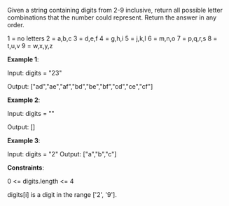 Given a string containing digits from 2-9 inclusive, return all possible letter combinations that the number could represent. Return the answer in any order.

1 = no letters
2 = a,b,c
3 = d,e,f
4 = g,h,i
5 = j,k,l
6 = m,n,o
7 = p,q,r,s
8 = t,u,v
9 = w,x,y,z

__Example 1__:

Input: digits = "23"

Output: ["ad","ae","af","bd","be","bf","cd","ce","cf"]

__Example 2__:

Input: digits = ""

Output: []

__Example 3__:

Input: digits = "2"
Output: ["a","b","c"]


__Constraints__:

0 <= digits.length <= 4

digits[i] is a digit in the range ['2', '9'].